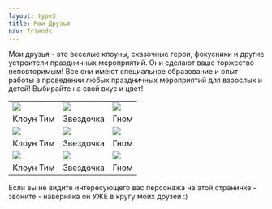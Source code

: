 ```yaml
---
layout: type3
title: Мои Друзья
nav: friends
---
```


<style type="text/css"> 
#text1 {HEIGHT: 80px; LEFT: 0px; POSITION: absolute; TOP: 50px;  hidden; WIDTH: 250px; Z-INDEX: 10} 
#text2 {HEIGHT: 80px; LEFT: 0px; POSITION: absolute; TOP: 50px;  hidden; WIDTH: 250px; Z-INDEX: 10} 
</style>

<p>Мои друзья - это веселые клоуны, сказочные герои, фокусники и другие устроители праздничных мероприятий. Они сделают ваше торжество неповторимым! Все они имеют специальное образование и опыт работы в проведении любых праздничных мероприятий для взрослых и детей! Выбирайте на свой вкус и цвет!</p>

<table>
<tr><td><a href="javascript:alert('Смотрите и другие подсказки по любому персонажу')" onmouseover="showhint('text1');" onmouseout="hidehint('text1');"><img src="../img/tim.jpg"></a></td>
<td><a href="javascript:alert('Смотрите и другие подсказки по любому персонажу')" onmouseover="showhint('text2');" onmouseout="hidehint('text2');"><img src="../img/zvezdochka.jpg"></a></td>
<td><img src='../img/gnom.jpg'></td></tr>
<tr><td> Клоун Тим </td><td>Звездочка</td><td>Гном</td></tr>
<tr><td><a href="../tim/Tim.html"><img src="../img/tim.jpg"></a></td><td><img src="../img/zvezdochka.jpg"></td><td><img src="../img/gnom.jpg"></td></tr>
<tr><td> Клоун Тим </td><td>Звездочка</td><td>Гном</td></tr>
<tr><td><a href="../tim/Tim.html"><img src="../img/tim.jpg"></a></td><td><img src="../img/zvezdochka.jpg"></td><td><img src="../img/gnom.jpg"></td></tr>
<tr><td> Клоун Тим </td><td>Звездочка</td><td>Гном</td></tr>
</table>

<p>Если вы не видите интересующего вас персонажа на этой страничке - звоните - наверняка он УЖЕ в кругу моих друзей :)</p>

<table cellspacing="0" id='text1' border="1" align="left" width="100%" cellpadding="5" style="HEIGHT: 80px; LEFT: 100px; TOP: 200px; WIDTH: 300px; display:none">
<tr><td bgcolor="#FFFFE1"><font size="-2"><b>Привет. Меня зовут Клоун Тим!</b><br>
Клоун Тим оставит у Вашего ребенка самые незабываемые и яркие впечатления. Конкурсы, игры, легкий аквагрим, веселые эстафеты - все это уже включено в нашу игровую интерактивную программу. Для каждого ребенка подарок - игрушка из шара для моделирования. Также Вы можете пригласить на детский праздник вместе с клоуном Тимом какого-либо еще другого персонажа. Мероприятие проходит активно, смешно и весело.
Веселятся все!</font>
</td></tr></table>
<table cellspacing="0" id='text2' border="1" align="left" width="100%" cellpadding="5" style="HEIGHT: 80px; LEFT: 200px; TOP: 200px; WIDTH: 300px; display:none">
<tr><td bgcolor="#FFFFE1"><font size="-2"><b>Привет. Меня зовут Звездочка!</b><br>
Звездочка оставит у Вашего ребенка самые незабываемые и яркие впечатления. Конкурсы, игры, легкий аквагрим, веселые эстафеты - все это уже включено в нашу игровую интерактивную программу. Для каждого ребенка подарок - игрушка из шара для моделирования. Также Вы можете пригласить на детский праздник вместе с клоуном Тимом какого-либо еще другого персонажа. Мероприятие проходит активно, смешно и весело.
Веселятся все!</font>
</td></tr></table>
<br>

<br>
